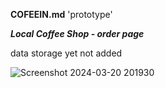 **COFEEIN.md** 'prototype'

**_Local Coffee Shop - order page_**

data storage yet not added

![Screenshot 2024-03-20 201930](https://github.com/mariusboncev1/Coffee-in-_mock-up_/assets/100304041/a91ca6d5-79e0-4cf2-9e40-6d490032f5a1)
